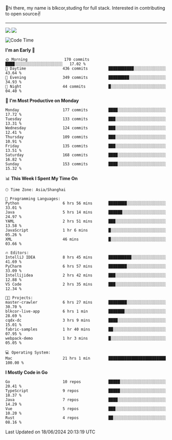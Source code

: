 👋hi there, my name is blkcor,studing for full stack.
Interested in contributing to open source✌️

<hr/>

![](https://github-readme-stats.vercel.app/api?username=blkcor)
<a href="https://github.com/blkcor/github-readme-stats">
    <img align="left" src="https://github-readme-stats.vercel.app/api/top-langs/?username=blkcor&hide=jupyter%20notebook,shaderlab,tex,c%23&langs_count=9" />
</a>


<!--START_SECTION:waka-->
![Code Time](http://img.shields.io/badge/Code%20Time-1%2C109%20hrs%205%20mins-blue)

**I'm an Early 🐤** 

```text
🌞 Morning                170 commits         ████░░░░░░░░░░░░░░░░░░░░░   17.02 % 
🌆 Daytime                436 commits         ███████████░░░░░░░░░░░░░░   43.64 % 
🌃 Evening                349 commits         █████████░░░░░░░░░░░░░░░░   34.93 % 
🌙 Night                  44 commits          █░░░░░░░░░░░░░░░░░░░░░░░░   04.40 % 
```
📅 **I'm Most Productive on Monday** 

```text
Monday                   177 commits         ████░░░░░░░░░░░░░░░░░░░░░   17.72 % 
Tuesday                  133 commits         ███░░░░░░░░░░░░░░░░░░░░░░   13.31 % 
Wednesday                124 commits         ███░░░░░░░░░░░░░░░░░░░░░░   12.41 % 
Thursday                 109 commits         ███░░░░░░░░░░░░░░░░░░░░░░   10.91 % 
Friday                   135 commits         ███░░░░░░░░░░░░░░░░░░░░░░   13.51 % 
Saturday                 168 commits         ████░░░░░░░░░░░░░░░░░░░░░   16.82 % 
Sunday                   153 commits         ████░░░░░░░░░░░░░░░░░░░░░   15.32 % 
```


📊 **This Week I Spent My Time On** 

```text
🕑︎ Time Zone: Asia/Shanghai

💬 Programming Languages: 
Python                   6 hrs 56 mins       ████████░░░░░░░░░░░░░░░░░   33.01 % 
Java                     5 hrs 14 mins       ██████░░░░░░░░░░░░░░░░░░░   24.97 % 
YAML                     2 hrs 51 mins       ███░░░░░░░░░░░░░░░░░░░░░░   13.58 % 
JavaScript               1 hr 6 mins         █░░░░░░░░░░░░░░░░░░░░░░░░   05.26 % 
XML                      46 mins             █░░░░░░░░░░░░░░░░░░░░░░░░   03.66 % 

🔥 Editors: 
IntelliJ IDEA            8 hrs 45 mins       ██████████░░░░░░░░░░░░░░░   41.69 % 
PyCharm                  6 hrs 57 mins       ████████░░░░░░░░░░░░░░░░░   33.09 % 
Intellijidea             2 hrs 42 mins       ███░░░░░░░░░░░░░░░░░░░░░░   12.88 % 
VS Code                  2 hrs 35 mins       ███░░░░░░░░░░░░░░░░░░░░░░   12.34 % 

🐱‍💻 Projects: 
master-crawler           6 hrs 27 mins       ████████░░░░░░░░░░░░░░░░░   30.70 % 
blkcor-live-app          6 hrs 1 min         ███████░░░░░░░░░░░░░░░░░░   28.69 % 
cqdx-dc                  3 hrs 9 mins        ████░░░░░░░░░░░░░░░░░░░░░   15.01 % 
fabric-samples           1 hr 40 mins        ██░░░░░░░░░░░░░░░░░░░░░░░   07.95 % 
webpack-demo             1 hr 3 mins         █░░░░░░░░░░░░░░░░░░░░░░░░   05.05 % 

💻 Operating System: 
Mac                      21 hrs 1 min        █████████████████████████   100.00 % 
```

**I Mostly Code in Go** 

```text
Go                       10 repos            █████░░░░░░░░░░░░░░░░░░░░   20.41 % 
TypeScript               9 repos             █████░░░░░░░░░░░░░░░░░░░░   18.37 % 
Java                     7 repos             ████░░░░░░░░░░░░░░░░░░░░░   14.29 % 
Vue                      5 repos             ███░░░░░░░░░░░░░░░░░░░░░░   10.20 % 
Rust                     4 repos             ██░░░░░░░░░░░░░░░░░░░░░░░   08.16 % 
```




 Last Updated on 18/06/2024 20:13:19 UTC
<!--END_SECTION:waka-->


